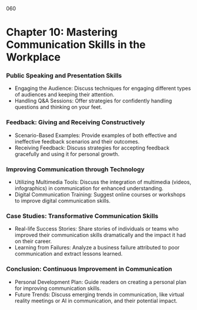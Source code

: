 060

# **Chapter 10: Mastering Communication Skills in the Workplace**

### ****Public Speaking and Presentation Skills****

- Engaging the Audience: Discuss techniques for engaging different types of audiences and keeping their attention.
- Handling Q&A Sessions: Offer strategies for confidently handling questions and thinking on your feet.

### ****Feedback: Giving and Receiving Constructively****

- Scenario-Based Examples: Provide examples of both effective and ineffective feedback scenarios and their outcomes.
- Receiving Feedback: Discuss strategies for accepting feedback gracefully and using it for personal growth.

### ****Improving Communication through Technology****

- Utilizing Multimedia Tools: Discuss the integration of multimedia (videos, infographics) in communication for enhanced understanding.
- Digital Communication Training: Suggest online courses or workshops to improve digital communication skills.

### ****Case Studies: Transformative Communication Skills****

- Real-life Success Stories: Share stories of individuals or teams who improved their communication skills dramatically and the impact it had on their career.
- Learning from Failures: Analyze a business failure attributed to poor communication and extract lessons learned.

### ****Conclusion: Continuous Improvement in Communication****

- Personal Development Plan: Guide readers on creating a personal plan for improving communication skills.
- Future Trends: Discuss emerging trends in communication, like virtual reality meetings or AI in communication, and their potential impact.
